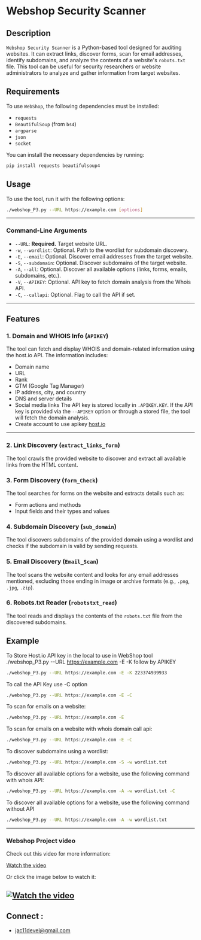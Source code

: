 # Webshop Security Scanner

## Description
`Webshop Security Scanner` is a Python-based tool designed for auditing websites. It can extract links, discover forms, scan for email addresses, identify subdomains, and analyze the contents of a website's `robots.txt` file. This tool can be useful for security researchers or website administrators to analyze and gather information from target websites.

## Requirements

To use `WebShop`, the following dependencies must be installed:
- `requests`
- `BeautifulSoup` (from `bs4`)
- `argparse`
- `json`
- `socket`

You can install the necessary dependencies by running:

```bash
pip install requests beautifulsoup4
```

## Usage

To use the tool, run it with the following options:

```bash
./webshop_P3.py --URL https://example.com [options]
```
----------------------------------------------------------------------------
### Command-Line Arguments

- `--URL`: **Required.** Target website URL.
- `-w`, `--wordlist`: Optional. Path to the wordlist for subdomain discovery.
- `-E`, `--email`: Optional. Discover email addresses from the target website.
- `-S`, `--subdomain`: Optional. Discover subdomains of the target website.
- `-A`, `--all`: Optional. Discover all available options (links, forms, emails, subdomains, etc.).
- `-V`, `--APIKEY`: Optional. API key to fetch domain analysis from the Whois API.
- `-C`, `--callapi`: Optional. Flag to call the API if set.
-----------------------------------------------------------------------------------
## Features
### 1. Domain and WHOIS Info (`APIKEY`)
The tool can fetch and display WHOIS and domain-related information using the host.io API. The information includes:
- Domain name
- URL
- Rank
- GTM (Google Tag Manager)
- IP address, city, and country
- DNS and server details
- Social media links
The API key is stored locally in `.APIKEY.KEY`. If the API key is provided via the `--APIKEY` option or through a stored file, the tool will fetch the domain analysis.
- Create account to use apikey [host.io](https://host.io)
----------------------------------------------------------------------

### 2. Link Discovery (`extract_links_form`)
The tool crawls the provided website to discover and extract all available links from the HTML content.

### 3. Form Discovery (`form_Check`)
The tool searches for forms on the website and extracts details such as:
- Form actions and methods
- Input fields and their types and values

### 4. Subdomain Discovery (`sub_domain`)
The tool discovers subdomains of the provided domain using a wordlist and checks if the subdomain is valid by sending requests.

### 5. Email Discovery (`Email_Scan`)
The tool scans the website content and looks for any email addresses mentioned, excluding those ending in image or archive formats (e.g., `.png`, `.jpg`, `.zip`).

### 6. Robots.txt Reader (`robotstxt_read`)
The tool reads and displays the contents of the `robots.txt` file from the discovered subdomains.

## Example


To Store Host.io API key in the local to use in WebShop tool 
./webshop_P3.py --URL https://example.com -E -K follow by APIKEY 
```bash
./webshop_P3.py --URL https://example.com -E -K 223374939933
```
To call the API Key use  -C option

```bash
./webshop_P3.py --URL https://example.com -E -C 
```
To scan for emails on a website:


```bash
./webshop_P3.py --URL https://example.com -E
```
To scan for emails on a website with whois domain call api:

```bash
./webshop_P3.py --URL https://example.com -E -C
```
To discover subdomains using a wordlist:

```bash
./webshop_P3.py --URL https://example.com -S -w wordlist.txt
```
To discover all available options for a website, use the following command with whois API:

```bash
./webshop_P3.py --URL https://example.com -A -w wordlist.txt -C 
```
To discover all available options for a website, use the following command without API
```bash
./webshop_P3.py --URL https://example.com -A -w wordlist.txt 
```
--------------------------------------------------------------------------------------
### Webshop Project video 

Check out this video for more information:

[Watch the video](https://www.youtube.com/watch?v=bnavtLHKWaw)

Or click the image below to watch it:

[![Watch the video](https://img.youtube.com/vi/bnavtLHKWaw/0.jpg)](https://www.youtube.com/watch?v=bnavtLHKWaw)
--------------------------------------------------------------------------------------------------------------------
## Connect :
* jac11devel@gmail.com

